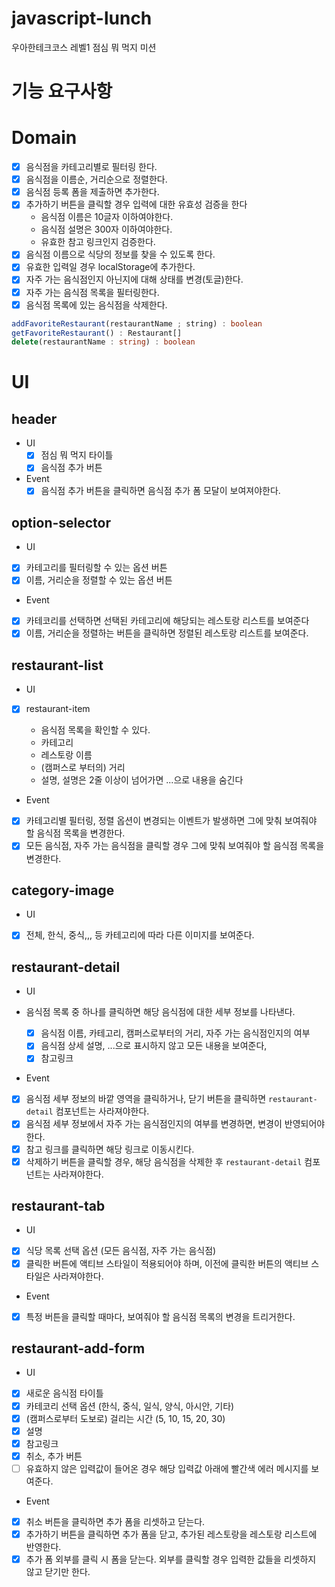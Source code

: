 # javascript-lunch

우아한테크코스 레벨1 점심 뭐 먹지 미션

# 기능 요구사항

# Domain

- [x] 음식점을 카테고리별로 필터링 한다.
- [x] 음식점을 이름순, 거리순으로 정렬한다.
- [x] 음식점 등록 폼을 제출하면 추가한다.
- [x] 추가하기 버튼을 클릭할 경우 입력에 대한 유효성 검증을 한다
  - 음식점 이름은 10글자 이하여야한다.
  - 음식점 설명은 300자 이하여야한다.
  - 유효한 참고 링크인지 검증한다.
- [x] 음식점 이름으로 식당의 정보를 찾을 수 있도록 한다.
- [x] 유효한 입력일 경우 localStorage에 추가한다.
- [x] 자주 가는 음식점인지 아닌지에 대해 상태를 변경(토글)한다.
- [x] 자주 가는 음식점 목록을 필터링한다.
- [x] 음식점 목록에 있는 음식점을 삭제한다.

```ts
addFavoriteRestaurant(restaurantName ; string) : boolean
getFavoriteRestaurant() : Restaurant[]
delete(restaurantName : string) : boolean
```

# UI

## header

- UI
  - [x] 점심 뭐 먹지 타이틀
  - [x] 음식점 추가 버튼
- Event
  - [x] 음식점 추가 버튼을 클릭하면 음식점 추가 폼 모달이 보여져야한다.

## option-selector

- UI

- [x] 카테고리를 필터링할 수 있는 옵션 버튼
- [x] 이름, 거리순을 정렬할 수 있는 옵션 버튼

- Event

- [x] 카테코리를 선택하면 선택된 카테고리에 해당되는 레스토랑 리스트를 보여준다
- [x] 이름, 거리순을 정렬하는 버튼을 클릭하면 정렬된 레스토랑 리스트를 보여준다.

## restaurant-list

- UI

- [x] restaurant-item

  - 음식점 목록을 확인할 수 있다.
  - 카테고리
  - 레스토랑 이름
  - (캠퍼스로 부터의) 거리
  - 설명, 설명은 2줄 이상이 넘어가면 ...으로 내용을 숨긴다

- Event

- [x] 카테고리별 필터링, 정렬 옵션이 변경되는 이벤트가 발생하면 그에 맞춰 보여줘야 할 음식점 목록을 변경한다.
- [x] 모든 음식점, 자주 가는 음식점을 클릭할 경우 그에 맞춰 보여줘야 할 음식점 목록을 변경한다.

## category-image

- UI

- [x] 전체, 한식, 중식,,, 등 카테고리에 따라 다른 이미지를 보여준다.

## restaurant-detail

- UI
- 음식점 목록 중 하나를 클릭하면 해당 음식점에 대한 세부 정보를 나타낸다.

  - [x] 음식점 이름, 카테고리, 캠퍼스로부터의 거리, 자주 가는 음식점인지의 여부
  - [x] 음식점 상세 설명, ...으로 표시하지 않고 모든 내용을 보여준다,
  - [x] 참고링크

- Event

- [x] 음식점 세부 정보의 바깥 영역을 클릭하거나, 닫기 버튼을 클릭하면 `restaurant-detail` 컴포넌트는 사라져야한다.
- [x] 음식점 세부 정보에서 자주 가는 음식점인지의 여부를 변경하면, 변경이 반영되어야한다.
- [x] 참고 링크를 클릭하면 해당 링크로 이동시킨다.
- [x] 삭제하기 버튼을 클릭할 경우, 해당 음식점을 삭제한 후 `restaurant-detail` 컴포넌트는 사라져야한다.

## restaurant-tab

- UI

- [x] 식당 목록 선택 옵션 (모든 음식점, 자주 가는 음식점)
- [x] 클릭한 버튼에 액티브 스타일이 적용되어야 하며, 이전에 클릭한 버튼의 액티브 스타일은 사라져야한다.

- Event

- [x] 특정 버튼을 클릭할 때마다, 보여줘야 할 음식점 목록의 변경을 트리거한다.

## restaurant-add-form

- UI

- [x] 새로운 음식점 타이틀
- [x] 카테코리 선택 옵션 (한식, 중식, 일식, 양식, 아시안, 기타)
- [x] (캠퍼스로부터 도보로) 걸리는 시간 (5, 10, 15, 20, 30)
- [x] 설명
- [x] 참고링크
- [x] 취소, 추가 버튼
- [ ] 유효하지 않은 입력값이 들어온 경우 해당 입력값 아래에 빨간색 에러 메시지를 보여준다.

- Event

- [x] 취소 버튼을 클릭하면 추가 폼을 리셋하고 닫는다.
- [x] 추가하기 버튼을 클릭하면 추가 폼을 닫고, 추가된 레스토랑을 레스토랑 리스트에 반영한다.
- [x] 추가 폼 외부를 클릭 시 폼을 닫는다. 외부를 클릭할 경우 입력한 값들을 리셋하지 않고 닫기만 한다.
